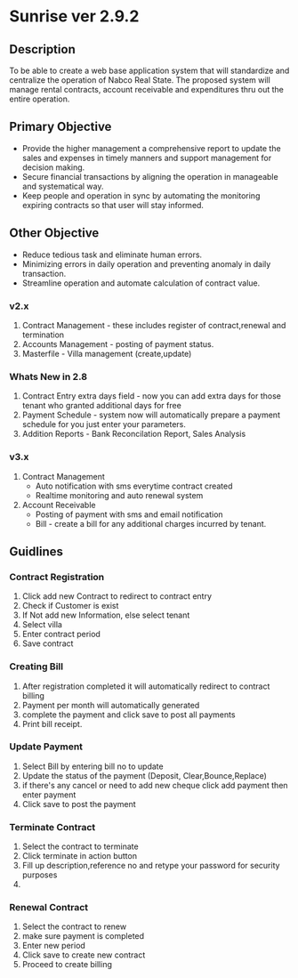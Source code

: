 # Sunrise ver 2.9.2

## Description
To be able to create a web base application system that will standardize and centralize the operation of Nabco Real State.  The proposed system will manage rental contracts, account receivable and expenditures thru out the entire operation.

## Primary Objective

*	Provide the higher management a comprehensive report to update the sales and expenses in timely manners and support management for decision making. 
*	Secure financial transactions by aligning the operation in manageable and systematical way.
*	Keep people and operation in sync by automating the  monitoring  expiring contracts so that user will stay informed. 
  
## Other Objective

*	Reduce tedious task and eliminate human errors.
*	Minimizing errors in daily operation and preventing anomaly in daily transaction.
*	Streamline operation and automate calculation of contract value.
  


### v2.x 
1. Contract Management - these includes register of contract,renewal and termination
2. Accounts Management - posting of payment status.
3. Masterfile - Villa management (create,update)

### Whats New in 2.8
1. Contract Entry extra days field - now you can add extra days for those tenant who granted additional days for free
2. Payment Schedule - system now will automatically prepare a payment schedule for you just enter your parameters.
3. Addition Reports - Bank Reconcilation Report, Sales Analysis

### v3.x
1. Contract Management 
    - Auto notification with sms everytime contract created
    - Realtime monitoring and auto renewal system
2. Account Receivable
    - Posting of payment with sms and email notification
    - Bill - create a bill for any additional charges incurred by tenant.


## Guidlines

### Contract Registration

1. Click add new Contract to redirect to contract entry
2. Check if Customer is exist 
3. If Not add new Information, else select tenant
3. Select villa 
4. Enter contract period
5. Save contract

### Creating Bill

1. After registration completed it will automatically redirect to contract billing
2. Payment per month will automatically generated
3. complete the payment and click save to post all payments
4. Print bill receipt.


### Update Payment
1. Select Bill by entering bill no to update
2. Update the status of the payment (Deposit, Clear,Bounce,Replace)
3. if there's any cancel or need to add new cheque click add payment then enter payment
4. Click save to post the payment


### Terminate Contract
1. Select the contract to terminate
2. Click terminate in action button
3. Fill up description,reference no and retype your password for security purposes
4. 

### Renewal Contract
1. Select the contract to renew
2. make sure payment is completed 
3. Enter new period
4. Click save to create new contract
5. Proceed to create billing

